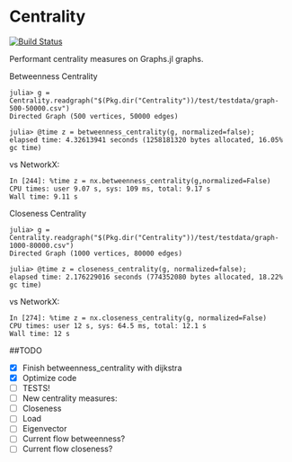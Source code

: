 # Centrality

[![Build Status](https://travis-ci.org/sbromberger/Centrality.jl.svg?branch=master)](https://travis-ci.org/sbromberger/Centrality.jl)

Performant centrality measures on Graphs.jl graphs.

Betweenness Centrality
```
julia> g = Centrality.readgraph("$(Pkg.dir("Centrality"))/test/testdata/graph-500-50000.csv")
Directed Graph (500 vertices, 50000 edges)

julia> @time z = betweenness_centrality(g, normalized=false);
elapsed time: 4.32613941 seconds (1258181320 bytes allocated, 16.05% gc time)
```

vs NetworkX:

```
In [244]: %time z = nx.betweenness_centrality(g,normalized=False)
CPU times: user 9.07 s, sys: 109 ms, total: 9.17 s
Wall time: 9.11 s
```

Closeness Centrality
```
julia> g = Centrality.readgraph("$(Pkg.dir("Centrality"))/test/testdata/graph-1000-80000.csv")
Directed Graph (1000 vertices, 80000 edges)

julia> @time z = closeness_centrality(g, normalized=false);
elapsed time: 2.176229016 seconds (774352080 bytes allocated, 18.22% gc time)
```

vs NetworkX:
```
In [274]: %time z = nx.closeness_centrality(g, normalized=False)
CPU times: user 12 s, sys: 64.5 ms, total: 12.1 s
Wall time: 12 s
```

##TODO
- [X] Finish betweenness_centrality with dijkstra
- [X] Optimize code
- [ ] TESTS!
- [ ] New centrality measures:
 - [ ] Closeness
 - [ ] Load
 - [ ] Eigenvector
 - [ ] Current flow betweenness?
 - [ ] Current flow closeness?
